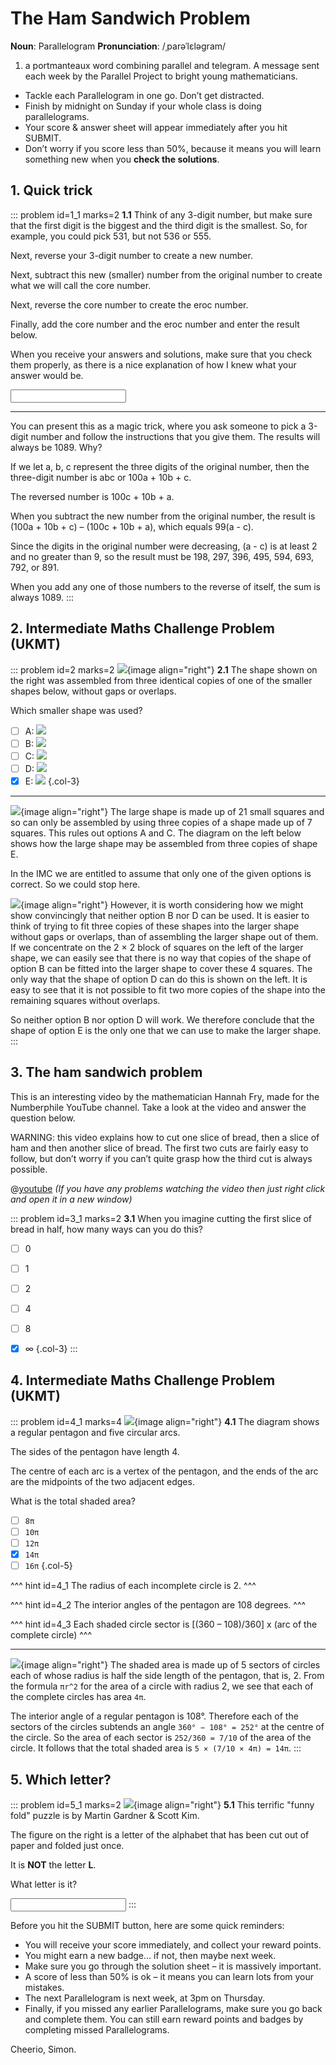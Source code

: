 # The Ham Sandwich Problem

<div class="dictionary">

__Noun__: Parallelogram
__Pronunciation__: /ˌparəˈlɛləɡram/

1. a portmanteaux word combining parallel and telegram. A message sent each
week by the Parallel Project to bright young mathematicians.

</div>

*	Tackle each Parallelogram in one go. Don’t get distracted.
*	Finish by midnight on Sunday if your whole class is doing parallelograms.
*	Your score & answer sheet will appear immediately after you hit SUBMIT.
*	Don’t worry if you score less than 50%, because it means you will learn something new when you __check the solutions__.


## 1. Quick trick

::: problem id=1_1 marks=2
__1.1__ Think of any 3-digit number, but make sure that the first digit is the biggest and the third digit is the smallest. So, for example, you could pick 531, but not 536 or 555.  

Next, reverse your 3-digit number to create a new number.  

Next, subtract this new (smaller) number from the original number to create what we will call the core number.  

Next, reverse the core number to create the eroc number.  

Finally, add the core number and the eroc number and enter the result below.  

When you receive your answers and solutions, make sure that you check them properly, as there is a nice explanation of how I knew what your answer would be.

<input solution="1089"/>

---

You can present this as a magic trick, where you ask someone to pick a 3-digit number and follow the instructions that you give them. The results will always be 1089. Why?  

If we let a, b, c represent the three digits of the original number, then the three-digit number is abc or 100a + 10b + c.  

The reversed number is 100c + 10b + a.  

When you subtract the new number from the original number, the result is (100a + 10b + c) – (100c + 10b + a), which equals 99(a - c).  

Since the digits in the original number were decreasing, (a - c) is at least 2 and no greater than 9, so the result must be 198, 297, 396, 495, 594, 693, 792, or 891.  

When you add any one of those numbers to the reverse of itself, the sum is always 1089.
:::


## 2. Intermediate Maths Challenge Problem (UKMT)
<!--- 2014 (6) --->

::: problem id=2 marks=2
![](/resources/9-32-ham-sandwich-problem/2-squares.png){image align="right"}
__2.1__ The shape shown on the right was assembled from three identical copies of one of the smaller shapes below, without gaps or overlaps.  

Which smaller shape was used?

* [ ] A: ![](/resources/9-32-ham-sandwich-problem/2-squares-a.png)
* [ ] B: ![](/resources/9-32-ham-sandwich-problem/2-squares-b.png)
* [ ] C: ![](/resources/9-32-ham-sandwich-problem/2-squares-c.png)
* [ ] D: ![](/resources/9-32-ham-sandwich-problem/2-squares-d.png)
* [x] E: ![](/resources/9-32-ham-sandwich-problem/2-squares-e.png)
{.col-3}

---

![](/resources/9-32-ham-sandwich-problem/2-squares-answer.png){image align="right"}
The large shape is made up of 21 small squares and so can only be assembled by using three copies of a shape made up of 7 squares. This rules out options A and C. The diagram on the left below shows how the large shape may be assembled from three copies of shape E.  

In the IMC we are entitled to assume that only one of the given options is correct. So we could stop here.  

![](/resources/9-32-ham-sandwich-problem/2-squares-answer2.png){image align="right"}
However, it is worth considering how we might show convincingly that neither option B nor D can be used. It is easier to think of trying to fit three copies of these shapes into the larger shape without gaps or overlaps, than of assembling the larger shape out of them. If we concentrate on the 2 × 2 block of squares on the left of the larger shape, we can easily see that there is no way that copies of the shape of option B can be fitted into the larger shape to cover these 4 squares. The only way that the shape of option D can do this is shown on the left. It is easy to see that it is not possible to fit two more copies of the shape into the remaining squares without overlaps.  

So neither option B nor option D will work. We therefore conclude that the shape of option E is the only one that we can use to make the larger shape.
:::


## 3. The ham sandwich problem

This is an interesting video by the mathematician Hannah Fry, made for the Numberphile YouTube channel. Take a look at the video and answer the question below.  

WARNING: this video explains how to cut one slice of bread, then a slice of ham and then another slice of bread. The first two cuts are fairly easy to follow, but don’t worry if you can’t quite grasp how the third cut is always possible.

@[youtube](YCXmUi56rao?end=297&rel=0) _(If you have any problems watching the video then just right click and open it in a new window)_

::: problem id=3_1 marks=2
__3.1__  When you imagine cutting the first slice of bread in half, how many ways can you do this?

* [ ] 0
* [ ] 1
* [ ] 2
* [ ] 4
* [ ] 8
* [x] ∞
{.col-3}
:::


## 4. Intermediate Maths Challenge Problem (UKMT)
<!--- 2014 (20) --->

::: problem id=4_1 marks=4
![](/resources/9-32-ham-sandwich-problem/4-pentagon.png){image align="right"}
__4.1__ The diagram shows a regular pentagon and five circular arcs.  

The sides of the pentagon have length 4.  

The centre of each arc is a vertex of the pentagon, and the ends of the arc are the midpoints of the two adjacent edges.  

What is the total shaded area?

* [ ] `8π`
* [ ] `10π`
* [ ] `12π`
* [x] `14π`
* [ ] `16π`
{.col-5}

^^^ hint id=4_1
The radius of each incomplete circle is 2.
^^^

^^^ hint id=4_2
The interior angles of the pentagon are 108 degrees.
^^^

^^^ hint id=4_3
Each shaded circle sector is [(360 – 108)/360] x (arc of the complete circle)
^^^

---

![](/resources/9-32-ham-sandwich-problem/4-pentagon-answer.png){image align="right"}
The shaded area is made up of 5 sectors of circles each of whose radius is half the side length of the pentagon, that is, 2. From the formula `πr^2` for the area of a circle with radius 2, we see that each of the complete circles has area `4π`.  

The interior angle of a regular pentagon is 108°. Therefore each of the sectors of the circles subtends an angle `360° − 108° = 252°` at the centre of the circle. So the area of each sector is `252/360 = 7/10` of the area of the circle. It follows that the total shaded area is `5 × (7/10 × 4π) = 14π`.
:::


## 5. Which letter?

::: problem id=5_1 marks=2
![](/resources/9-32-ham-sandwich-problem/5-letter.png){image align="right"}
__5.1__ This terrific "funny fold" puzzle is by Martin Gardner & Scott Kim.

The figure on the right is a letter of the alphabet that has been cut out of paper and folded just once.  

It is __NOT__ the letter __L__.   

What letter is it?

<input solution="F"/>
:::


Before you hit the SUBMIT button, here are some quick reminders:

*	You will receive your score immediately, and collect your reward points.
*	You might earn a new badge... if not, then maybe next week.
*	Make sure you go through the solution sheet – it is massively important.
*	A score of less than 50% is ok – it means you can learn lots from your mistakes.
*	The next Parallelogram is next week, at 3pm on Thursday.
*	Finally, if you missed any earlier Parallelograms, make sure you go back and complete them. You can still earn reward points and badges by completing missed Parallelograms.

Cheerio,
Simon.
